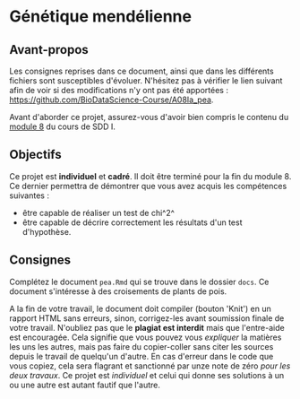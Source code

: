 # Génétique mendélienne

## Avant-propos

Les consignes reprises dans ce document, ainsi que dans les différents fichiers sont susceptibles d'évoluer. N'hésitez pas à vérifier le lien suivant afin de voir si des modifications n'y ont pas été apportées : <https://github.com/BioDataScience-Course/A08Ia_pea>.

Avant d'aborder ce projet, assurez-vous d'avoir bien compris le contenu du [module 8](https://wp.sciviews.org/sdd-umons/?iframe=wp.sciviews.org/sdd-umons-2020/chi2.html) du cours de SDD I.

## Objectifs

Ce projet est **individuel** et **cadré**. Il doit être terminé pour la fin du module 8. Ce dernier permettra de démontrer que vous avez acquis les compétences suivantes :

- être capable de réaliser un test de chi^2^ 
- être capable de décrire correctement les résultats d'un test d'hypothèse.

## Consignes

Complétez le document `pea.Rmd` qui se trouve dans le dossier `docs`. Ce document s'intéresse à des croisements de plants de pois.

A la fin de votre travail, le document doit compiler (bouton 'Knit') en un rapport HTML sans erreurs, sinon, corrigez-les avant soumission finale de votre travail. N'oubliez pas que le **plagiat est interdit** mais que l'entre-aide est encouragée. Cela signifie que vous pouvez vous *expliquer* la matières les uns les autres, mais pas faire du copier-coller sans citer les sources depuis le travail de quelqu'un d'autre. En cas d'erreur dans le code que vous copiez, cela sera flagrant et sanctionné par unze note de zéro *pour les deux travaux*. Ce projet est *individuel* et celui qui donne ses solutions à un ou une autre est autant fautif que l'autre.
